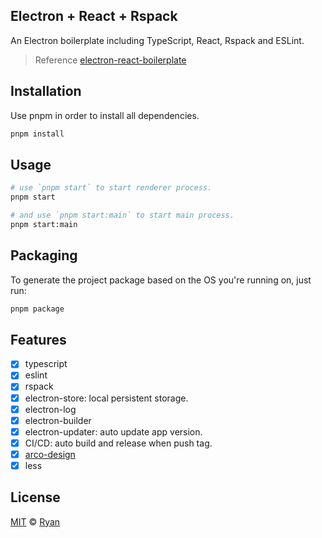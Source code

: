 ## Electron + React + Rspack

An Electron boilerplate including TypeScript, React, Rspack and ESLint.

> Reference [electron-react-boilerplate](https://github.com/electron-react-boilerplate/electron-react-boilerplate)

## Installation

Use pnpm in order to install all dependencies.

```bash
pnpm install
```

## Usage

```bash
# use `pnpm start` to start renderer process.
pnpm start

# and use `pnpm start:main` to start main process.
pnpm start:main
```

## Packaging

To generate the project package based on the OS you're running on, just run:

```bash
pnpm package
```

## Features

- [x] typescript
- [x] eslint
- [x] rspack
- [x] electron-store: local persistent storage.
- [x] electron-log
- [x] electron-builder
- [x] electron-updater: auto update app version.
- [x] CI/CD: auto build and release when push tag.
- [x] [arco-design](https://github.com/arco-design/arco-design)
- [x] less

## License

[MIT](https://choosealicense.com/licenses/mit/) © [Ryan](https://github.com/RyanProMax)
